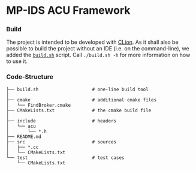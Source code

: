 MP-IDS ACU Framework
====================

### Build

The project is intended to be developed with [CLion][0]. As it shall also be
possible to build the project without an IDE (i.e. on the command-line), we
added the [`build.sh`](build.sh) script. Call `./build.sh -h` for more
information on how to use it.

[0]: https://www.jetbrains.com/clion/

### Code-Structure


```
├── build.sh                    # one-line build tool
│
├── cmake                       # additional cmake files
│   └── FindBroker.cmake
├── CMakeLists.txt              # the cmake build file
│
├── include                     # headers
│   └── acu
│       └── *.h
├── README.md
├── src                         # sources
│   ├── *.cc
│   └── CMakeLists.txt
└── test                        # test cases
    └── CMakeLists.txt
```
